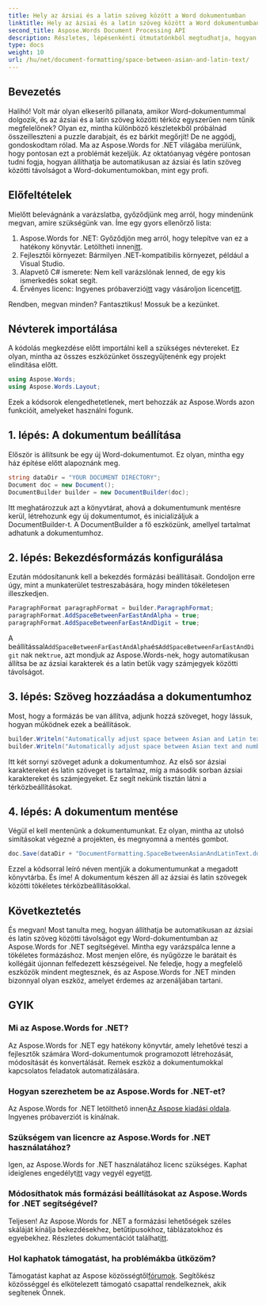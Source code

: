 ```yaml
---
title: Hely az ázsiai és a latin szöveg között a Word dokumentumban
linktitle: Hely az ázsiai és a latin szöveg között a Word dokumentumban
second_title: Aspose.Words Document Processing API
description: Részletes, lépésenkénti útmutatónkból megtudhatja, hogyan állíthatja be automatikusan a szóközt az ázsiai és latin szövegek között a Word-dokumentumokban az Aspose.Words for .NET használatával.
type: docs
weight: 10
url: /hu/net/document-formatting/space-between-asian-and-latin-text/
---
```

## Bevezetés

Halihó! Volt már olyan elkeserítő pillanata, amikor Word-dokumentummal dolgozik, és az ázsiai és a latin szöveg közötti térköz egyszerűen nem tűnik megfelelőnek? Olyan ez, mintha különböző készletekből próbálnád összeilleszteni a puzzle darabjait, és ez bárkit megőrjít! De ne aggódj, gondoskodtam rólad. Ma az Aspose.Words for .NET világába merülünk, hogy pontosan ezt a problémát kezeljük. Az oktatóanyag végére pontosan tudni fogja, hogyan állíthatja be automatikusan az ázsiai és latin szöveg közötti távolságot a Word-dokumentumokban, mint egy profi.

## Előfeltételek

Mielőtt belevágnánk a varázslatba, győződjünk meg arról, hogy mindenünk megvan, amire szükségünk van. Íme egy gyors ellenőrző lista:

1.  Aspose.Words for .NET: Győződjön meg arról, hogy telepítve van ez a hatékony könyvtár. Letöltheti innen[itt](https://releases.aspose.com/words/net/).
2. Fejlesztői környezet: Bármilyen .NET-kompatibilis környezet, például a Visual Studio.
3. Alapvető C# ismerete: Nem kell varázslónak lenned, de egy kis ismerkedés sokat segít.
4.  Érvényes licenc: Ingyenes próbaverzió[itt](https://releases.aspose.com/) vagy vásároljon licencet[itt](https://purchase.aspose.com/buy).

Rendben, megvan minden? Fantasztikus! Mossuk be a kezünket.

## Névterek importálása

A kódolás megkezdése előtt importálni kell a szükséges névtereket. Ez olyan, mintha az összes eszközünket összegyűjtenénk egy projekt elindítása előtt.

```csharp
using Aspose.Words;
using Aspose.Words.Layout;
```

Ezek a kódsorok elengedhetetlenek, mert behozzák az Aspose.Words azon funkcióit, amelyeket használni fogunk.

## 1. lépés: A dokumentum beállítása

Először is állítsunk be egy új Word-dokumentumot. Ez olyan, mintha egy ház építése előtt alapoznánk meg.

```csharp
string dataDir = "YOUR DOCUMENT DIRECTORY";
Document doc = new Document();
DocumentBuilder builder = new DocumentBuilder(doc);
```

Itt meghatározzuk azt a könyvtárat, ahová a dokumentumunk mentésre kerül, létrehozunk egy új dokumentumot, és inicializáljuk a DocumentBuilder-t. A DocumentBuilder a fő eszközünk, amellyel tartalmat adhatunk a dokumentumhoz.

## 2. lépés: Bekezdésformázás konfigurálása

Ezután módosítanunk kell a bekezdés formázási beállításait. Gondoljon erre úgy, mint a munkaterület testreszabására, hogy minden tökéletesen illeszkedjen.

```csharp
ParagraphFormat paragraphFormat = builder.ParagraphFormat;
paragraphFormat.AddSpaceBetweenFarEastAndAlpha = true;
paragraphFormat.AddSpaceBetweenFarEastAndDigit = true;
```

 A beállítással`AddSpaceBetweenFarEastAndAlpha`és`AddSpaceBetweenFarEastAndDigit` nak nek`true`, azt mondjuk az Aspose.Words-nek, hogy automatikusan állítsa be az ázsiai karakterek és a latin betűk vagy számjegyek közötti távolságot.

## 3. lépés: Szöveg hozzáadása a dokumentumhoz

Most, hogy a formázás be van állítva, adjunk hozzá szöveget, hogy lássuk, hogyan működnek ezek a beállítások.

```csharp
builder.Writeln("Automatically adjust space between Asian and Latin text");
builder.Writeln("Automatically adjust space between Asian text and numbers");
```

Itt két sornyi szöveget adunk a dokumentumhoz. Az első sor ázsiai karaktereket és latin szöveget is tartalmaz, míg a második sorban ázsiai karaktereket és számjegyeket. Ez segít nekünk tisztán látni a térközbeállításokat.

## 4. lépés: A dokumentum mentése

Végül el kell mentenünk a dokumentumunkat. Ez olyan, mintha az utolsó simításokat végezné a projekten, és megnyomná a mentés gombot.

```csharp
doc.Save(dataDir + "DocumentFormatting.SpaceBetweenAsianAndLatinText.docx");
```

Ezzel a kódsorral leíró néven mentjük a dokumentumunkat a megadott könyvtárba. És íme! A dokumentum készen áll az ázsiai és latin szövegek közötti tökéletes térközbeállításokkal.

## Következtetés

És megvan! Most tanulta meg, hogyan állíthatja be automatikusan az ázsiai és latin szöveg közötti távolságot egy Word-dokumentumban az Aspose.Words for .NET segítségével. Mintha egy varázspálca lenne a tökéletes formázáshoz. Most menjen előre, és nyűgözze le barátait és kollégáit újonnan felfedezett készségeivel. Ne feledje, hogy a megfelelő eszközök mindent megtesznek, és az Aspose.Words for .NET minden bizonnyal olyan eszköz, amelyet érdemes az arzenáljában tartani.

## GYIK

### Mi az Aspose.Words for .NET?

Az Aspose.Words for .NET egy hatékony könyvtár, amely lehetővé teszi a fejlesztők számára Word-dokumentumok programozott létrehozását, módosítását és konvertálását. Remek eszköz a dokumentumokkal kapcsolatos feladatok automatizálására.

### Hogyan szerezhetem be az Aspose.Words for .NET-et?

 Az Aspose.Words for .NET letölthető innen[Az Aspose kiadási oldala](https://releases.aspose.com/words/net/). Ingyenes próbaverziót is kínálnak.

### Szükségem van licencre az Aspose.Words for .NET használatához?

 Igen, az Aspose.Words for .NET használatához licenc szükséges. Kaphat ideiglenes engedélyt[itt](https://purchase.aspose.com/temporary-license/) vagy vegyél egyet[itt](https://purchase.aspose.com/buy).

### Módosíthatok más formázási beállításokat az Aspose.Words for .NET segítségével?

 Teljesen! Az Aspose.Words for .NET a formázási lehetőségek széles skáláját kínálja bekezdésekhez, betűtípusokhoz, táblázatokhoz és egyebekhez. Részletes dokumentációt találhat[itt](https://reference.aspose.com/words/net/).

### Hol kaphatok támogatást, ha problémákba ütközöm?

 Támogatást kaphat az Aspose közösségtől[fórumok](https://forum.aspose.com/c/words/8). Segítőkész közösséggel és elkötelezett támogató csapattal rendelkeznek, akik segítenek Önnek.
